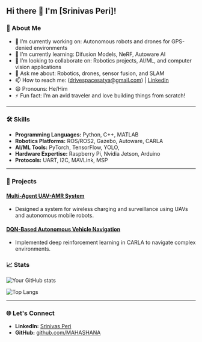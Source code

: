 ## Hi there 👋 I'm [Srinivas Peri]!

### 🚀 About Me
- 🔭 I’m currently working on: Autonomous robots and drones for GPS-denied environments
- 🌱 I’m currently learning: Difusion Models, NeRF, Autoware AI
- 👯 I’m looking to collaborate on: Robotics projects, AI/ML, and computer vision applications
- 💬 Ask me about: Robotics, drones, sensor fusion, and SLAM
- 📫 How to reach me: (drivespacesatya@gmail.com) | [LinkedIn](https://www.linkedin.com/in/srinivas-peri-yob1998/)
- 😄 Pronouns: He/Him
- ⚡ Fun fact: I’m an avid traveler and love building things from scratch!

---
### 🛠 Skills
- **Programming Languages:** Python, C++, MATLAB
- **Robotics Platforms:** ROS/ROS2, Gazebo, Autoware, CARLA
- **AI/ML Tools:** PyTorch, TensorFlow, YOLO, 
- **Hardware Expertise:** Raspberry Pi, Nvidia Jetson, Arduino
- **Protocols:** UART, I2C, MAVLink, MSP

---
### 🌟 Projects
#### [Multi-Agent UAV-AMR System](https://github.com/your-repo)
- Designed a system for wireless charging and surveillance using UAVs and autonomous mobile robots.

#### [DQN-Based Autonomous Vehicle Navigation](https://github.com/MAHASHANA/RL_Final_Project_Crala_SeflDriving/)
- Implemented deep reinforcement learning in CARLA to navigate complex environments.


### 📈 Stats
![Your GitHub stats](https://github-readme-stats.vercel.app/api?username=MAHASHANA&show_icons=true&theme=radical)

![Top Langs](https://github-readme-stats.vercel.app/api/top-langs/?username=MAHASHANA&layout=compact&theme=radical)

---

### 🌐 Let's Connect
- **LinkedIn:** [Srinivas Peri](https://www.linkedin.com/in/srinivas-peri-yob1998/)
- **GitHub:** [github.com/MAHASHANA](https://github.com/MAHASHANA)

